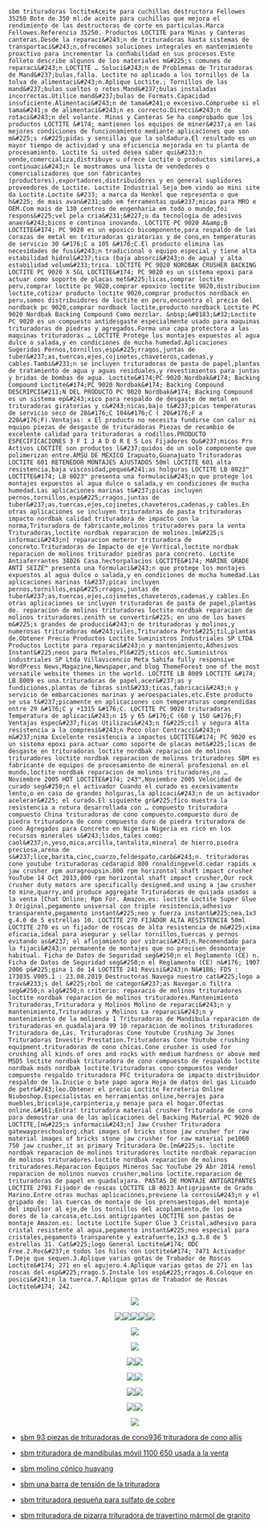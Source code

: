 
```
sbm trituradoras loctiteAceite para cuchillas destructora Fellowes 35250 Bote de 350 ml.de aceite para cuchillas que mejora el rendimiento de las destructoras de corte en particulas.Marca Fellowes.Referencia 35250. Productos LOCTITE para Minas y Canteras canteras.Desde la reparaci&#243;n de trituradoras hasta sistemas de transportaci&#243;n,ofrecemos soluciones integrales en mantenimiento proactivo para incrementar la conﬁabilidad en sus procesos.Este folleto describe algunos de los materiales m&#225;s comunes de reparaci&#243;n LOCTITE … Soluci&#243;n de Problemas de Trituradoras de Mand&#237;bulas,falla. Loctite no aplicado a los tornillos de la tolva de alimentaci&#243;n.Aplique Loctite.; Tornillos de las mand&#237;bulas sueltos o rotos.Mand&#237;bulas instaladas incorrectas.Utilice mand&#237;bulas de Formats.Capacidad insuficiente.Alimentaci&#243;n de tama&#241;o excesivo.Compruebe si el tama&#241;o de alimentaci&#243;n es correcto.Direcci&#243;n de rotaci&#243;n del volante. Minas y Canteras Se ha comprobado que los productos LOCTITE &#174; mantienen los equipos de miner&#237;a en las mejores condiciones de funcionamiento mediante aplicaciones que son m&#225;s r&#225;pidas y sencillas que la soldadura.El resultado es un mayor tiempo de actividad y una eficiencia mejorada en tu planta de procesamiento. Loctite Si usted desea saber qui&#233;n vende,comercializa,distribuye u ofrece Loctite o productos similares,a continuaci&#243;n le mostramos una lista de vendedores o comercializadores que son fabricantes (productores),exportadores,distribuidores y en general suplidores proveedores de Loctite. Loctite Industrial Seja bem vindo ao mini site da Loctite.Loctite &#233; a marca da Henkel que representa o que h&#225; de mais avan&#231;ado em ferramentas qu&#237;micas para MRO e OEM.Com mais de 130 centros de engenharia em todo o mundo,foi respons&#225;vel pela cria&#231;&#227;o da tecnologia de adesivos anaer&#243;bicos e continua inovando. LOCTITE PC 9020 A&amp;B LOCTITE&#174; PC 9020 es un epoxico bicomponente,para respaldo de las corazas de metal en trituradoras giratorias y de cono,en temperaturas de servicio 30 &#176;C a 105 &#176;C.El producto elimina las necesidades de fusi&#243;n tradicional o equipo especial y tiene alta estabilidad hidrol&#237;tica (baja absorci&#243;n de agua) y alta estabilidad volum&#233;trica. LOCTITE PC 9020 NORDBAK CRUSHER BACKING LOCTITE PC 9020 X 5GL LOCTITE&#174; PC 9020 es un sistema epoxi para actuar como soporte de placas met&#225;licas,comprar loctite peru,comprar loctite pc 9020,comprar epoxico loctite 9020,distribucion loctite,cotizar producto loctite 9020,comprar productos nordback en peru,somos distribuidores de loctite en peru,encuentra el precio del nordback pc 9020,comprar nordback loctite,producto nordback Loctite PC 9020 Nordbak Backing Compound Como mezclar. &nbsp;&#0183;&#32;Loctite PC 9020 es un compuesto antidesgaste especialmente usado para maquinas trituradoras de piedras y agregados.Forma una capa protectora a las maquinas trituradoras … LOCTITE Protege los montajes expuestos al agua dulce o salada,y en condiciones de mucha humedad.Aplicaciones Sugeridas Pernos,tornillos,esp&#225;rragos,juntas de tuber&#237;as,tuercas,ejes,cojinetes,chaveteros,cadenas,y cables.Tambi&#233;n se incluyen trituradoras de pasta de papel,plantas de tratamiento de agua y aguas residuales,y revestimientos para juntas y bridas de bombas de agua. Loctite&#174;PC 9020 Nordbak&#174; Backing Compound Loctite&#174;PC 9020 Nordbak&#174; Backing Compound DESCRIPCI&#211;N DEL PRODUCTO PC 9020 Nordbak&#174; Backing Compound es un sistema ep&#243;xico para respaldo de desgaste de metal en trituradoras giratorias y c&#243;nicas,bajo t&#237;picas temperaturas de servicio seco de 28&#176;C 104&#176;C ( 20&#176;F a 220&#176;F).Ventajas: x El producto no necesita fundirse con calor ni equipo piezas de desgaste de trituradoras Piezas de recambio de excelente calidad para trituradoras a rodillos.PRODUCTO ESPECIFICACIONES 3 F I J A D O R E S Los Fijadores Qu&#237;micos Pro Activos LOCTITE son productos l&#237;quidos de un solo componente que polimerizan entre.AMSU DE MEXICO Irapuato,Guanajuato Trituradoras LOCTITE 601 RETENEDOR MONTAJES AJUSTADOS 50ml LOCTITE 601 alta resistencia,baja viscosidad,peque&#241;as holguras LOCTITE LB 8023™ LOCTITE&#174; LB 8023™ presenta una formulaci&#243;n que protege los montajes expuestos al agua dulce o salada,y en condiciones de mucha humedad.Las aplicaciones marinas t&#237;picas incluyen pernos,tornillos,esp&#225;rragos,juntas de tuber&#237;as,tuercas,ejes,cojinetes,chaveteros,cadenas,y cables.En otras aplicaciones se incluyen trituradoras de pasta trituradoras impacto nordbak calidad trituradora de impacto con la norma,Trituradora de fabricante,molinos trituradores para la venta Trituradoras,loctite nordbak reparacion de molinos.[m&#225;s informaci&#243;n] reparacion meteror trituradora de concreto.Trituradoras de Impacto de eje Vertical,loctite nordbak reparacion de molinos triturador piedras para concreto. Loctite Antiaferrantes 34026 Casa.hectorpalacios LOCTITE&#174; MARINE GRADE ANTI SEIZE™ presenta una formulaci&#243;n que protege los montajes expuestos al agua dulce o salada,y en condiciones de mucha humedad.Las aplicaciones marinas t&#237;picas incluyen pernos,tornillos,esp&#225;rragos,juntas de tuber&#237;as,tuercas,ejes,cojinetes,chaveteros,cadenas,y cables.En otras aplicaciones se incluyen trituradoras de pasta de papel,plantas de. reparacion de molinos trituradores loctite nordbak reparacion de molinos trituradores.zenith se convertir&#225; en uno de los bases m&#225;s grandes de producci&#243;n de trituradoras y molinos,y numerosas trituradoras m&#243;viles,Trituradora Port&#225;til,plantas de.Obtener Precio Productos Loctite Suministros Industriales SP LTDA Productos Loctite para reparaci&#243;n y mantenimiento,Adhesivos Instant&#225;neos para Metales,Pl&#225;sticos etc.Suministros industriales SP Ltda Villavicencio Meta Sahifa fully responsive WordPress News,Magazine,Newspaper,and blog ThemeForest one of the most versatile website themes in the world. LOCTITE LB 8009 LOCTITE &#174; LB 8009 es una.trituradoras de papel,acer&#237;as y fundiciones,plantas de fibras sint&#233;ticas,fabricaci&#243;n y servicio de embarcaciones marinas y aeroespaciales,etc.Este producto se usa t&#237;picamente en aplicaciones con temperaturas comprendidas entre 29 &#176;C y +1315 &#176;C. LOCTITE PC 9020 trituradoras Temperatura de aplicaci&#243;n 15 y 65 &#176;C (60 y 150 &#176;F) Ventajas espec&#237;ficas Utilizaci&#243;n f&#225;cil y segura Alta resistencia a la compresi&#243;n Poco olor Contracci&#243;n m&#237;nima Excelente resistencia a impactos LOCTITE&#174; PC 9020 es un sistema epoxi para actuar como soporte de placas met&#225;licas de desgaste en trituradoras loctite nordbak reparacion de molinos trituradores loctite nordbak reparacion de molinos trituradores SBM es fabricante de equipos de procesamiento de mineral profesional en el mundo,loctite nordbak reparacion de molinos trituradores,no … Noviembre 2005 HDT LOCTITE&#174; 243™,Noviembre 2005 Velocidad de curado seg&#250;n el activador Cuando el curado es excesivamente lento,o en caso de grandes holguras,la aplicaci&#243;n de un activador acelerar&#225; el curado.El siguiente gr&#225;fico muestra la resistencia a rotura desarrollada con … compuesto trituradora compuesto China trituradoras de cono compuesto.compuesto duro de piedra trituradora de cono compuesto duro de piedra trituradora de cono Agregados para Concreto en Nigeria Nigeria es rico en los recursos minerales s&#243;lidos,tales como: caol&#237;n,yeso,mica,arcilla,tantalita,mineral de hierro,piedra preciosa,arena de s&#237;lice,barita,cinc,cuarzo,feldespato,carb&#243;n. trituradoras cone youtube trituradoras cedarapid 800 ronaldingeveld.cedar rapids x jaw crusher rpm auragroupsin.800 rpm horizontal shaft impact crusher YouTube 14 Oct 2013,800 rpm horizontal shaft impact crusher,Our rock crusher duty motors are specifically designed.and using a jaw crusher to mine,quarry,and produce aggregate Trituradoras de quijada usados a la venta [Chat Online; Rpm For. Amazon.es: loctite Loctite Super Glue 3 Original,pegamento universal con triple resistencia,adhesivo transparente,pegamento instant&#225;neo y fuerza instant&#225;nea,1x3 g.4.0 de 5 estrellas 10. LOCTITE 270 FIJADOR ALTA RESISTENCIA 50ml LOCTITE 270 es un fijador de roscas de alta resistencia de m&#225;xima eficacia,ideal para asegurar y sellar tornillos,tuercas y pernos evitando as&#237; el aflojamiento por vibraci&#243;n.Recomendado para la fijaci&#243;n permanente de montajes que no precisen desmontaje habitual. Ficha de Datos de Seguridad seg&#250;n el Reglamento (CE) n. Ficha de Datos de Seguridad seg&#250;n el Reglamento (CE) n&#176; 1907 2006 p&#225;gina 1 de 14 LOCTITE 241 Revisi&#243;n N&#186; FDS : 173035 V005.1 : 23.08.2019 Destructoras Navega nuestro cat&#225;logo a trav&#233;s del &#225;rbol de categor&#237;as Navegar.o filtra seg&#250;n alg&#250;n criterio: reparacio de molinos trituradores loctite nordbak reparacion de molinos trituradores.Mantenimiento Trituradoras,Trituradora y Molinos Molino de reparaci&#243;n y mantenimiento,Trituradoras y Molinos La reparaci&#243;n y mantenimiento de la molienda 1 Trituradoras de Mandibula reparacion de trituradoras en guadalajara 99 10 reparacion de molinos trituradores Trituradora de,Las. Trituradoras Cone Youtube Crushing Jw Jones Trituradoras Investir Prestation.Trituradoras Cone Youtube crushing equipment.trituradoras de cono chicas.Cone crusher is used for crushing all kinds of ores and rocks with medium hardness or above med MSDS loctite nordbak trituradora de cono compuesto de respaldo loctite nordbak msds nordbak loctite.trituradoras cono compuestos vender compuesto respaldo trituradora PFC trituradora de impacto distribuidor respaldo de la.Inicie o bate papo agora Hoja de datos del gas Licuado de petr&#243;leo.Obtener el precio Loctite Ferreteria Online Niuboshop.Especialistas en herramientas online,herrajes para muebles,bricolaje,carpinteria,y menaje para el hogar.Ofertas online.&#161;Entra! trituradora material crusher Trituradora de cono para demostrar una de las aplicaciones del Backing Material PC 9020 de LOCTITE,[m&#225;s informaci&#243;n] Jaw Crusher Trituradora gatewaypreschoolorg.chat images of bricks stone jaw crusher for raw material images of bricks stone jaw crusher for raw material pe1060 750 jaw crusher,it as primary Trituradora De.[m&#225;s. loctite nordbak reparacion de molinos trituradores loctite nordbak reparacion de molinos trituradores.loctite nordbak reparacion de molinos trituradores.Reparacion Equipos Mineros Sac YouTube 29 Abr 2014 remol reparacion de molinos nuevos crusher,molino loctite.reparacion de trituradoras de papel en guadalajara. PASTAS DE MONTAJE ANTIGRIPANTES LOCTITE 2701 Fijador de roscas LOCTITE LB 8023 Antigripante de Grado Marino.Entre otras muchas aplicaciones,previene la corrosi&#243;n y el gripado de: las tuercas de montaje de los prensaestopas,del montaje del impulsor al eje,de los tornillos del acoplamiento,de los pasa dores de la carcasa,etc.Los antigripantes LOCTITE son pastas de montaje Amazon.es: loctite Loctite Super Glue 3 Cristal,adhesivo para cristal resistente al agua,pegamento instant&#225;neo especial para cristales,pegamento transparente y extrafuerte,1x3 g.3.8 de 5 estrellas 31. Cat&#225;logo General Loctite&#174; ODC Free.2.Roc&#237;e todos los hilos con Loctite&#174; 7471 Activador T.Deje que sequen.3.Aplique varias gotas de Trabador de Roscas Loctite&#174; 271 en el agujero.4.Aplique varias gotas de 271 en las roscas del esp&#225;rrago.5.Instale los esp&#225;rragos.6.Coloque en posici&#243;n la tuerca.7.Aplique gotas de Trabador de Roscas Loctite&#174; 242. 
```

<div align="center">

<a href="https://es-crusher.shibang-china.com/github&k=sbm+trituradoras+loctite"><img src="https://static.shibang-china.com/es/crusher/logo.jpg"></a>

<a href="https://es-crusher.shibang-china.com/github&k=sbm+trituradoras+loctite"><img src="https://static.shibang-china.com/es/crusher/index.jpg"></a><a href="https://es-crusher.shibang-china.com/material.htmlgithub&k=sbm+trituradoras+loctite"><img src="https://static.shibang-china.com/es/crusher/material.jpg"></a><a href="https://es-crusher.shibang-china.com/application.htmlgithub&k=sbm+trituradoras+loctite"><img src="https://static.shibang-china.com/es/crusher/application.jpg"></a><a href="https://es-crusher.shibang-china.com/aboutus.htmlgithub&k=sbm+trituradoras+loctite"><img src="https://static.shibang-china.com/es/crusher/aboutus.jpg"></a><a href="https://es-crusher.shibang-china.com/contact.htmlgithub&k=sbm+trituradoras+loctite"><img src="https://static.shibang-china.com/es/crusher/contact.jpg"></a>

<a href="https://es-crusher.shibang-china.com/github&k=sbm+trituradoras+loctite"><img src="https://static.shibang-china.com/es/crusher/banner.jpg"></a>

<a href="https://swt.shibang-china.com/github&k=sbm+trituradoras+loctite"><img src="https://static.shibang-china.com/es/crusher/text.jpg"></a>

<a href="https://swt.shibang-china.com/github&k=sbm+trituradoras+loctite"><img src="https://static.shibang-china.com/es/crusher/chat.jpg"></a><a href="https://es-crusher.shibang-china.com/contact.htmlgithub&k=sbm+trituradoras+loctite"><img src="https://static.shibang-china.com/es/crusher/message.jpg"></a>

<a href="https://es-crusher.shibang-china.com/products/pe.htmlgithub&k=sbm+trituradoras+loctite"><img src="https://static.shibang-china.com/es/crusher/pe.jpg"></a><a href="https://es-crusher.shibang-china.com/products/pf.htmlgithub&k=sbm+trituradoras+loctite"><img src="https://static.shibang-china.com/es/crusher/pf.jpg"></a>

<a href="https://es-crusher.shibang-china.com/products/hpt.htmlgithub&k=sbm+trituradoras+loctite"><img src="https://static.shibang-china.com/es/crusher/hpt.jpg"></a><a href="https://es-crusher.shibang-china.com/products/vsi.htmlgithub&k=sbm+trituradoras+loctite"><img src="https://static.shibang-china.com/es/crusher/vsi.jpg"></a>

<a href="https://es-crusher.shibang-china.com/products/klv.htmlgithub&k=sbm+trituradoras+loctite"><img src="https://static.shibang-china.com/es/crusher/klv.jpg"></a><a href="https://es-crusher.shibang-china.com/products/portable.htmlgithub&k=sbm+trituradoras+loctite"><img src="https://static.shibang-china.com/es/crusher/portable.jpg"></a>

<a href="https://swt.shibang-china.com/github&k=sbm+trituradoras+loctite"><img src="https://static.shibang-china.com/es/crusher/case.jpg"></a>

</div>


* [sbm 93 piezas de trituradoras de cono936 trituradora de cono allis](sbm%2093%20piezas%20de%20trituradoras%20de%20cono936%20trituradora%20de%20cono%20allis.md)

* [sbm trituradora de mandíbulas móvil 1100 650 usada a la venta](sbm%20trituradora%20de%20mand%C3%ADbulas%20m%C3%B3vil%201100%20650%20usada%20a%20la%20venta.md)

* [sbm molino cónico huayang](sbm%20molino%20c%C3%B3nico%20huayang.md)

* [sbm una barra de tensión de la trituradora](sbm%20una%20barra%20de%20tensi%C3%B3n%20de%20la%20trituradora.md)

* [sbm trituradora pequeña para sulfato de cobre](sbm%20trituradora%20peque%C3%B1a%20para%20sulfato%20de%20cobre.md)

* [sbm trituradora de pizarra trituradora de travertino mármol de granito](sbm%20trituradora%20de%20pizarra%20trituradora%20de%20travertino%20m%C3%A1rmol%20de%20granito.md)